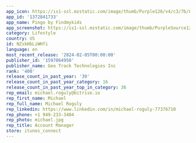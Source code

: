 ```yaml
---
app_icon: https://is1-ssl.mzstatic.com/image/thumb/Purple126/v4/c3/7b/82/c37b82c7-81c8-6081-7852-3e98d74d71d2/AppIcon-Chat-1x_U007emarketing-0-5-0-0-0-85-220-0.png/1024x1024bb.png
app_id: '1372841733'
app_name: Pingo by Findmykids
app_screenshot: https://is1-ssl.mzstatic.com/image/thumb/PurpleSource126/v4/9a/10/f3/9a10f3e0-95c9-49ad-3d43-476abae15037/6464da85-79e1-4ffb-92af-7d1fe8dc6b39_98.jpg/1242x2688bb.png
category: Lifestyle
country: US
id: NZskHbLiWHfi
language: en
most_recent_release: '2024-02-05T00:00:00'
publisher_id: '1597064950'
publisher_name: Geo Track Technologies Inc
rank: '400'
release_count_in_past_year: '39'
release_count_in_past_year_category: 16
release_count_in_past_year_top_in_category: 36
rep_email: michael.roguly@bitrise.io
rep_first_name: Michael
rep_full_name: Michael Roguly
rep_linkedin: https://www.linkedin.com/in/michael-roguly-77376710
rep_phone: +1 949-233-3404
rep_photo: michael.jpg
rep_title: Account Manager
store: itunes_connect
---
```

